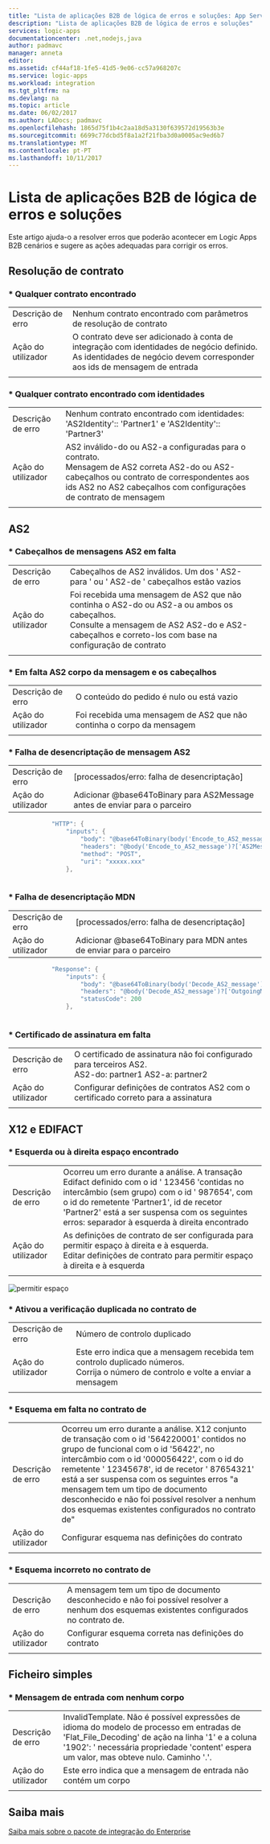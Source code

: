 ```yaml
---
title: "Lista de aplicações B2B de lógica de erros e soluções: App Service do Azure | Microsoft Docs"
description: "Lista de aplicações B2B de lógica de erros e soluções"
services: logic-apps
documentationcenter: .net,nodejs,java
author: padmavc
manager: anneta
editor: 
ms.assetid: cf44af18-1fe5-41d5-9e06-cc57a968207c
ms.service: logic-apps
ms.workload: integration
ms.tgt_pltfrm: na
ms.devlang: na
ms.topic: article
ms.date: 06/02/2017
ms.author: LADocs; padmavc
ms.openlocfilehash: 1865d75f1b4c2aa18d5a3130f639572d19563b3e
ms.sourcegitcommit: 6699c77dcbd5f8a1a2f21fba3d0a0005ac9ed6b7
ms.translationtype: MT
ms.contentlocale: pt-PT
ms.lasthandoff: 10/11/2017
---
```

# <a name="logic-apps-b2b-list-of-errors-and-solutions"></a>Lista de aplicações B2B de lógica de erros e soluções  
Este artigo ajuda-o a resolver erros que poderão acontecer em Logic Apps B2B cenários e sugere as ações adequadas para corrigir os erros.


## <a name="agreement-resolution"></a>Resolução de contrato

### <a name="no-agreement-found"></a>* Qualquer contrato encontrado 

|   |   |  
|---|---|
| Descrição de erro | Nenhum contrato encontrado com parâmetros de resolução de contrato|    
| Ação do utilizador | O contrato deve ser adicionado à conta de integração com identidades de negócio definido.</br> As identidades de negócio devem corresponder aos ids de mensagem de entrada|  
|   |   |

### <a name="-no-agreement-found-with-identities"></a>* Qualquer contrato encontrado com identidades

|   |   | 
|---|---|
| Descrição de erro | Nenhum contrato encontrado com identidades: 'AS2Identity':: 'Partner1' e 'AS2Identity':: 'Partner3'| 
| Ação do utilizador | AS2 inválido-do ou AS2-a configuradas para o contrato. </br> Mensagem de AS2 correta AS2-do ou AS2-cabeçalhos ou contrato de correspondentes aos ids AS2 no AS2 cabeçalhos com configurações de contrato de mensagem |
|   |   |     

## <a name="as2"></a>AS2

### <a name="-missing-as2-message-headers"></a>* Cabeçalhos de mensagens AS2 em falta  

|   |   |  
|---|---|
| Descrição de erro| Cabeçalhos de AS2 inválidos. Um dos ' AS2-para ' ou ' AS2-de ' cabeçalhos estão vazios| 
| Ação do utilizador | Foi recebida uma mensagem de AS2 que não continha o AS2-do ou AS2-a ou ambos os cabeçalhos. </br> Consulte a mensagem de AS2 AS2-do e AS2-cabeçalhos e correto-los com base na configuração de contrato |
|  |  | 


### <a name="-missing-as2-message-body-and-headers"></a>* Em falta AS2 corpo da mensagem e os cabeçalhos    

|   |   |  
|---|---|
| Descrição de erro| O conteúdo do pedido é nulo ou está vazio | 
| Ação do utilizador | Foi recebida uma mensagem de AS2 que não continha o corpo da mensagem |
|  |  | 

### <a name="-as2-message-decryption-failure"></a>* Falha de desencriptação de mensagem AS2

|   |   | 
|---|---|
| Descrição de erro |  [processados/erro: falha de desencriptação] | 
| Ação do utilizador | Adicionar @base64ToBinary para AS2Message antes de enviar para o parceiro 
```java
            "HTTP": {
                "inputs": {
                    "body": "@base64ToBinary(body('Encode_to_AS2_message')?['AS2Message']?['Content'])",
                    "headers": "@body('Encode_to_AS2_message')?['AS2Message']?['OutboundHeaders']",
                    "method": "POST",
                    "uri": "xxxxx.xxx"
                },
                
``` 

### <a name="-mdn-decryption-failure"></a>* Falha de desencriptação MDN

|   |   | 
|---|---|
| Descrição de erro |  [processados/erro: falha de desencriptação] | 
| Ação do utilizador | Adicionar @base64ToBinary para MDN antes de enviar para o parceiro 
```java
            "Response": {
                "inputs": {
                    "body": "@base64ToBinary(body('Decode_AS2_message')?['OutgoingMDN']?['Content'])",
                    "headers": "@body('Decode_AS2_message')?['OutgoingMDN']?['OutboundHeaders']",
                    "statusCode": 200
                },
                
``` 

### <a name="-missing-signing-certificate"></a>* Certificado de assinatura em falta

|   |   |  
|---|---|
| Descrição de erro| O certificado de assinatura não foi configurado para terceiros AS2. </br> AS2-do: partner1 AS2-a: partner2 | 
| Ação do utilizador | Configurar definições de contratos AS2 com o certificado correto para a assinatura |
|  |  | 

## <a name="x12-and-edifact"></a>X12 e EDIFACT

### <a name="-leading-or-trailing-space-found"></a>* Esquerda ou à direita espaço encontrado    
    
|   |   | 
|---|---|
| Descrição de erro | Ocorreu um erro durante a análise. A transação Edifact definido com o id ' 123456 'contidas no intercâmbio (sem grupo) com o id ' 987654', com o id do remetente 'Partner1', id de recetor 'Partner2' está a ser suspensa com os seguintes erros: separador à esquerda à direita encontrado |
| Ação do utilizador | As definições de contrato de ser configurada para permitir espaço à direita e à esquerda. </br> Editar definições de contrato para permitir espaço à direita e à esquerda |
|   |   |

![permitir espaço](./media/logic-apps-enterprise-integration-b2b-list-errors-solutions/leadingandtrailing.png)

### <a name="-duplicate-check-has-enabled-in-the-agreement"></a>* Ativou a verificação duplicada no contrato de

|   |   | 
|---|---| 
| Descrição de erro | Número de controlo duplicado |
| Ação do utilizador | Este erro indica que a mensagem recebida tem controlo duplicado números. </br> Corrija o número de controlo e volte a enviar a mensagem |
|   |   |

### <a name="-missing-schema-in-the-agreement"></a>* Esquema em falta no contrato de

|   |   | 
|---|---| 
| Descrição de erro | Ocorreu um erro durante a análise. X12 conjunto de transação com o id '564220001' contidos no grupo de funcional com o id '56422', no intercâmbio com o id '000056422', com o id do remetente ' 12345678', id de recetor ' 87654321' está a ser suspensa com os seguintes erros "a mensagem tem um tipo de documento desconhecido e não foi possível resolver a nenhum dos esquemas existentes configurados no contrato de" |
| Ação do utilizador | Configurar esquema nas definições do contrato  |
|   |   |

### <a name="-incorrect-schema-in-the-agreement"></a>* Esquema incorreto no contrato de

|   |   | 
|---|---| 
| Descrição de erro | A mensagem tem um tipo de documento desconhecido e não foi possível resolver a nenhum dos esquemas existentes configurados no contrato de. |
| Ação do utilizador | Configurar esquema correta nas definições do contrato  |
|   |   |

## <a name="flat-file"></a>Ficheiro simples

### <a name="-input-message-with-no-body"></a>* Mensagem de entrada com nenhum corpo

|   |   | 
|---|---|
| Descrição de erro | InvalidTemplate. Não é possível expressões de idioma do modelo de processo em entradas de 'Flat_File_Decoding' de ação na linha '1' e a coluna '1902': ' necessária propriedade 'content' espera um valor, mas obteve nulo. Caminho '.'. |
| Ação do utilizador | Este erro indica que a mensagem de entrada não contém um corpo |
|   |   | 

## <a name="learn-more"></a>Saiba mais
[Saiba mais sobre o pacote de integração do Enterprise](logic-apps-enterprise-integration-overview.md)